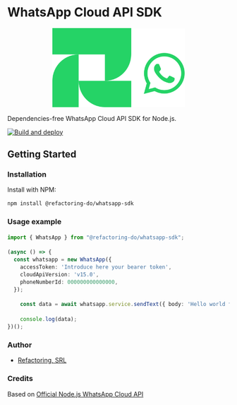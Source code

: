 # WhatsApp Cloud API SDK

<p align="center">
<img src="./assets/whatsapp-sdk.svg" width="300" alt="@refactoring-do/whatsapp-sdk" />
</p>

Dependencies-free WhatsApp Cloud API SDK for Node.js.

[![Build and deploy](https://github.com/refactoring-do/whatsapp-sdk/actions/workflows/publish-package.yml/badge.svg)](https://github.com/refactoring-do/whatsapp-sdk/blob/main/.github/workflows/publish-package.yml)

## Getting Started

### Installation

Install with NPM:

```sh
npm install @refactoring-do/whatsapp-sdk
```

### Usage example

```ts
import { WhatsApp } from "@refactoring-do/whatsapp-sdk";

(async () => {
  const whatsapp = new WhatsApp({
    accessToken: 'Introduce here your bearer token',
    cloudApiVersion: 'v15.0',
    phoneNumberId: 000000000000000,
  });

    const data = await whatsapp.service.sendText({ body: 'Hello world from Mars!' }, '10000000000');

    console.log(data);
})();
```

### Author

- [Refactoring, SRL](https://refactoring.do)

### Credits

Based on [Official Node.js WhatsApp Cloud API](https://github.com/WhatsApp/WhatsApp-Nodejs-SDK)